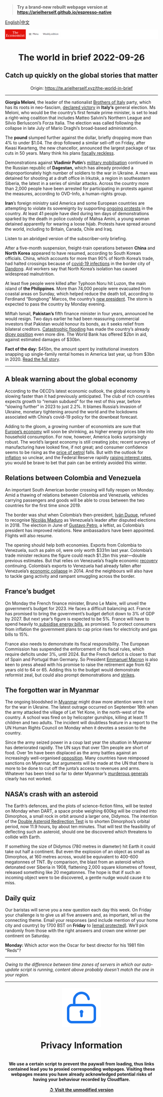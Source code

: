 > **Try a brand-new rebuilt webpage version at https://arielherself.github.io/espresso-native**

[English](https://github.com/arielherself/espresso/blob/main/README.md)|[中文](https://github-com.translate.goog/arielherself/espresso/blob/main/README.md?_x_tr_sl=en&_x_tr_tl=zh-CN&_x_tr_hl=zh-CN&_x_tr_pto=wapp)



![The Economist](menubar.png)

# <p align="center">The world in brief 2022-09-26</p>

## <p align="center">Catch up quickly on the global stories that matter</p>

<p align="center">Origin: <a href="https://te.arielherself.xyz/the-world-in-brief">https://te.arielherself.xyz/the-world-in-brief</a><hr>

<strong>Giorgia Meloni</strong>, the leader of the nationalist [Brothers of Italy](https://te.arielherself.xyz/europe/2022/09/22/giorgia-meloni-and-her-brothers-of-italy-look-set-to-win-the-next-election) party, which has its roots in neo-fascism, [declared victory](https://te.arielherself.xyz/europe/2022/09/25/a-crushing-victory-for-italys-nationalist-right) in <strong>Italy’s</strong> general election. Ms Meloni, who would be the country’s first female prime minister, is set to lead a right-wing coalition that includes Matteo Salvini’s Northern League and Silvio Berlusconi’s Forza Italia. The election was called following the collapse in late July of Mario Draghi’s broad-based administration.

The <strong>pound</strong> slumped further against the dollar, briefly dropping more than 4% to under $1.04. The drop followed a similar sell-off on Friday, after Kwasi Kwarteng, the new chancellor, announced the largest package of tax cuts in 50 years. Many think his plans [fiscally reckless](https://te.arielherself.xyz/britain/2022/09/23/britains-chancellor-offers-up-a-reckless-budget-fiscally-and-politically).

Demonstrations against <strong>Vladimir Putin</strong>’s [military mobilisation](https://te.arielherself.xyz/europe/2022/09/21/vladimir-putin-declares-a-partial-mobilisation) continued in the Russian republic of <strong>Dagestan,</strong> which has already provided a disproportionately high number of soldiers to the war in Ukraine. A man was detained for shooting at a draft office in Irkutsk, a region in southeastern Siberia, the latest in a series of similar attacks. Across the country more than 2,000 people have been arrested for participating in protests against the measures, according to OVD-Info, a human-rights group. 

<strong>Iran</strong>’s foreign ministry said America and some European countries are attempting to violate its sovereignty by supporting [ongoing protests](https://te.arielherself.xyz/middle-east-and-africa/2022/09/22/why-iranian-women-are-burning-their-hijabs) in the country. At least 41 people have died during ten days of demonstrations sparked by the death in police custody of Mahsa Amini, a young woman detained apparently for wearing a loose hijab. Protests have spread around the world, including to Britain, Canada, Chile and Iraq. 

Listen to an abridged version of the subscriber-only briefing.

After a five-month suspension, freight-train operations between <strong>China</strong> and <strong>North Korea</strong> appeared to have resumed, according to South Korean officials. China, which accounts for more than 90% of North Korea’s trade, had halted crossings because of [covid-19 infections](https://te.arielherself.xyz/asia/2022/05/17/covid-19-is-spreading-like-wildfire-in-north-korea) in the border city of [Dandong](https://te.arielherself.xyz/christmas-specials/2016/12/24/politics-and-pity-on-the-border-of-china-and-north-korea). Aid workers say that North Korea’s isolation has caused widespread malnutrition.

At least five people were killed after Typhoon Noru hit Luzon, the main island of <strong>the Philippines</strong>. More than 74,000 people were evacuated from coastal areas on Sunday, which helped reduce the death toll, according to Ferdinand “Bongbong” Marcos, the country’s [new president](https://te.arielherself.xyz/asia/2022/08/04/is-bongbong-marcoss-early-pragmatism-a-paradox-or-an-illusion). The storm is expected to pass the country by Monday evening.

Miftah Ismail, <strong>Pakistan’s </strong>fifth finance minister in four years, announced he would resign. Two days earlier he had been reassuring commercial investors that Pakistan would honour its bonds, as it seeks relief from bilateral creditors. [Catastrophic flooding](https://te.arielherself.xyz/asia/2022/08/30/pakistan-has-been-hit-by-its-worst-floods-in-recent-memory) has made the country’s already [dicey position](https://te.arielherself.xyz/asia/2022/07/28/pakistan-may-be-able-to-avoid-a-full-blown-economic-crisis) even more dire. The World Bank has offered $2bn in aid, against estimated damages of $30bn.

<strong>Fact of the day:</strong> $45bn, the amount spent by institutional investors snapping up single-family rental homes in America last year, up from $3bn in 2020. [Read the full story](https://te.arielherself.xyz/finance-and-economics/2022/09/22/why-wall-street-is-snapping-up-family-homes).

----------

## A bleak warning about the global economy

According to the OECD’s latest economic outlook, the global economy is slowing faster than it had previously anticipated. The club of rich countries expects growth to “remain subdued” for the rest of this year, before “slowing further” in 2023 to just 2.2%. It blames Russia’s invasion of Ukraine, monetary tightening around the world and the lockdowns associated with China’s covid-19 policy for the downbeat forecast.

Adding to the gloom, a growing number of economists are sure that [Europe’s economy](https://te.arielherself.xyz/finance-and-economics/2022/08/31/europe-is-heading-for-recession-how-bad-will-it-be) will soon be shrinking, as higher energy prices bite into household consumption. For now, however, America looks surprisingly robust. The world’s largest economy is still creating jobs; recent surveys of manufacturing have looked fine, if not great; and consumer confidence seems to be rising as the [price of petrol](https://te.arielherself.xyz/graphic-detail/2022/09/16/the-falling-cost-of-petrol-is-good-news-for-joe-biden) falls. But with the outlook for [inflation](https://te.arielherself.xyz/finance-and-economics/2022/08/05/for-a-change-american-inflation-is-lower-than-expected) so unclear, and the Federal Reserve rapidly [raising interest rates](https://te.arielherself.xyz/finance-and-economics/2022/09/21/as-america-raises-rates-the-rest-of-the-world-bears-the-pain), you would be brave to bet that pain can be entirely avoided this winter.

## Relations between Colombia and Venezuela

An important South American border crossing will fully reopen on Monday. Amid a thawing of relations between Colombia and Venezuela, vehicles carrying passengers and goods will be able to cross between the two countries for the first time since 2019. 

The border was shut when Colombia’s then-president, [Iván Duque](https://te.arielherself.xyz/the-americas/2019/06/20/can-colombias-president-ivan-duque-find-his-feet), refused to recognise [Nicol](https://te.arielherself.xyz/the-americas/2022/08/18/venezuelas-dictator-is-less-isolated-than-he-once-was)[á](https://te.arielherself.xyz/the-americas/2019/06/20/can-colombias-president-ivan-duque-find-his-feet)[s Maduro](https://te.arielherself.xyz/the-americas/2022/08/18/venezuelas-dictator-is-less-isolated-than-he-once-was) as Venezuela’s leader after disputed elections in 2018. The election in June of [Gustavo Petro](https://te.arielherself.xyz/the-economist-explains/2022/08/06/who-is-gustavo-petro), a leftist, as Colombia’s president has improved relations. New ambassadors have been appointed. Flights will also resume.

The opening should help both economies. Exports from Colombia to Venezuela, such as palm oil, were only worth $331m last year. Colombia’s trade minister reckons the figure could reach $1.2bn this year—double previous estimates. But that relies on Venezuela’s fragile economic [recovery](https://te.arielherself.xyz/briefing/2019/01/31/how-venezuelas-economy-can-recover-from-the-maduro-regime) continuing. Colombia’s exports to Venezuela had already fallen after Venezuela’s [economic collapse](https://te.arielherself.xyz/the-americas/2015/01/22/empty-shelves-and-rhetoric) in 2014. And the neighbours will also have to tackle gang activity and rampant smuggling across the border.

## France’s budget

On Monday the French finance minister, Bruno Le Maire, will unveil the government’s budget for 2023. He faces a difficult balancing act. France has promised to bring the government’s budget deficit down to 3% of GDP by 2027. But next year’s figure is expected to be 5%. France will have to spend heavily to[ subsidise energy bills](https://te.arielherself.xyz/europe/2022/09/05/europe-scrambles-to-protect-citizens-from-sky-high-energy-prices), as promised. To protect consumers from inflation the government plans to cap price rises for electricity and gas bills to 15%. 

France also needs to demonstrate its fiscal responsibility. The European Commission has suspended the enforcement of its fiscal rules, which require deficits under 3%, until 2024. But the French deficit is closer to that of Spain and Portugal than Germany. So President [Emmanuel Macron](https://te.arielherself.xyz/europe/2022/09/15/frances-president-emmanuel-macron-gets-back-to-work) is also keen to press ahead with his promise to raise the retirement age from 62 years old to 64 or 65. Adding this to the budget would demonstrate reformist zeal, but could also prompt demonstrations and [strikes](https://te.arielherself.xyz/europe/2019/09/12/another-french-president-tries-pension-reform).

## The forgotten war in Myanmar

The ongoing bloodshed in [Myanmar](https://te.arielherself.xyz/the-economist-reads/2022/06/23/the-seven-books-to-read-about-myanmar) might draw more attention were it not for the war in Ukraine. The latest outrage occurred on September 16th when the army attacked the village of Let Yet Kone, in the north-west of the country. A school was fired on by helicopter gunships, killing at least 11 children and two adults. The incident will doubtless feature in a report to the UN Human Rights Council on Monday when it devotes a session to the country. 

Since the army seized power in a coup last year the situation in Myanmar has deteriorated rapidly. The UN says that over 13m people are short of food. Over 1m have been displaced as the army battles against an increasingly well-organised [opposition](https://te.arielherself.xyz/leaders/2022/08/18/myanmars-shadow-government-deserves-more-help). Many countries have reimposed sanctions on Myanmar, but arguments will be made at the UN that there is more to be done to cut off the junta’s access to revenues and arms. Whatever has been tried so far to deter Myanmar’s [murderous generals](https://te.arielherself.xyz/asia/2022/07/28/myanmars-brutal-junta-has-brought-back-the-death-penalty) clearly has not worked.

## NASA’s crash with an asteroid

The Earth’s defences, and the plots of science-fiction films, will be tested on Monday when DART, a space probe weighing 600kg will be crashed into Dimorphos, a small rock in orbit around a larger one, Didymos. The intention of the [Double Asteroid Redirection Test](https://te.arielherself.xyz/science-and-technology/an-exploration-of-earths-defences-will-launch-next-month/21805517) is to shorten Dimorphos’s orbital period, now 11.9 hours, by about ten minutes. That will test the feasibility of deflecting such an asteroid, should one be discovered which threatens to collide with Earth. 

If something the size of Didymos (780 metres in diameter) hit Earth it could take out half a continent. But even the explosion of an object as small as Dimorphos, at 160 metres across, would be equivalent to 400-600 megatonnes of TNT. By comparison, the blast from an asteroid which detonated over Siberia in 1908, flattening 2,000 square kilometres of forest, released something like 20 megatonnes. The hope is that if such an incoming object were to be discovered, a gentle nudge would cause it to miss.

## Daily quiz

Our baristas will serve you a new question each day this week. On Friday your challenge is to give us all five answers and, as important, tell us the connecting theme. Email your responses (and include mention of your home city and country) by 1700 BST on <strong>Friday</strong> to [<span class="__cf_email__" data-cfemail="38694d51427d4b484a5d4b4b57785d5b57565755514b4c165b5755">[email&#160;protected]</span>](https://mail.google.com/mail/?view=cm&amp;fs=1&amp;tf=1&amp;to=QuizEspresso@te.arielherself.xyz). We’ll pick randomly from those with the right answers and crown one winner per continent on Saturday.

<strong>Monday: </strong>Which actor won the Oscar for best director for his 1981 film “Reds”?

----------

*Owing to the difference between time zones of servers in which our auto-update script is running, content above probably doesn't match the one in your region.*

|<br><div align="center"><img src="unlock.png" /><h1>Privacy Information</h1></div></br>We use a certain script to prevent the paywall from loading, thus links contained lead you to proxied corresponding webpages. Visiting these webpages means you have already acknowledged potential risks of having your behaviour recorded by Cloudflare.<br><br>[&#x21BA; Visit the unmodified version](README.raw.md)<br><br>|
|-----|
